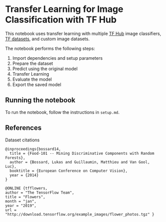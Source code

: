 # Transfer Learning for Image Classification with TF Hub

This notebook uses transfer learning with multiple [TF Hub](https://tfhub.dev) image classifiers,
[TF datasets](https://www.tensorflow.org/datasets/), and custom image datasets.

The notebook performs the following steps:
1. Import dependencies and setup parameters
1. Prepare the dataset
1. Predict using the original model
1. Transfer Learning
1. Evaluate the model
1. Export the saved model

## Running the notebook

To run the notebook, follow the instructions in `setup.md`.

## References

Dataset citations
```
@inproceedings{bossard14,
  title = {Food-101 -- Mining Discriminative Components with Random Forests},
  author = {Bossard, Lukas and Guillaumin, Matthieu and Van Gool, Luc},
  booktitle = {European Conference on Computer Vision},
  year = {2014}
}

@ONLINE {tfflowers,
author = "The TensorFlow Team",
title = "Flowers",
month = "jan",
year = "2019",
url = "http://download.tensorflow.org/example_images/flower_photos.tgz" }
```
